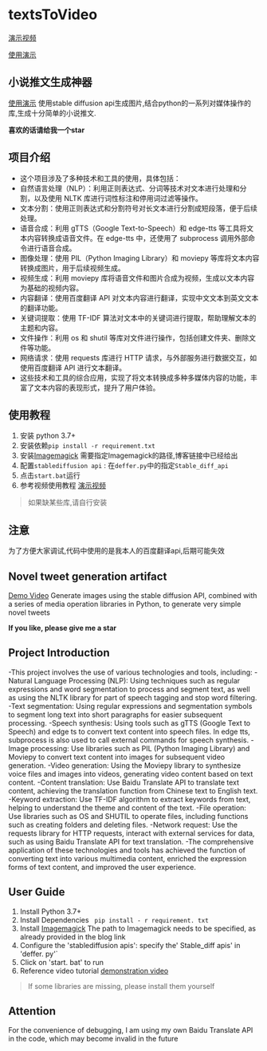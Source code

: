 # textsToVideo


[演示视频](https://www.bilibili.com/video/BV1Vt4y1f7o4/)

[使用演示](https://www.bilibili.com/video/BV1Au4y1W7qz/)


## 小说推文生成神器


[使用演示](https://www.bilibili.com/video/BV1Au4y1W7qz/)
使用stable diffusion api生成图片,结合python的一系列对媒体操作的库,生成十分简单的小说推文.

**喜欢的话请给我一个star**




## 项目介绍

- 这个项目涉及了多种技术和工具的使用，具体包括：
- 自然语言处理（NLP）：利用正则表达式、分词等技术对文本进行处理和分割，以及使用 NLTK 库进行词性标注和停用词过滤等操作。
- 文本分割：使用正则表达式和分割符号对长文本进行分割成短段落，便于后续处理。
- 语音合成：利用 gTTS（Google Text-to-Speech）和 edge-tts 等工具将文本内容转换成语音文件。在 edge-tts 中，还使用了 subprocess 调用外部命令进行语音合成。
- 图像处理：使用 PIL（Python Imaging Library）和 moviepy 等库将文本内容转换成图片，用于后续视频生成。
- 视频生成：利用 moviepy 库将语音文件和图片合成为视频，生成以文本内容为基础的视频内容。
- 内容翻译：使用百度翻译 API 对文本内容进行翻译，实现中文文本到英文文本的翻译功能。
- 关键词提取：使用 TF-IDF 算法对文本中的关键词进行提取，帮助理解文本的主题和内容。
- 文件操作：利用 os 和 shutil 等库对文件进行操作，包括创建文件夹、删除文件等功能。
- 网络请求：使用 requests 库进行 HTTP 请求，与外部服务进行数据交互，如使用百度翻译 API 进行文本翻译。
- 这些技术和工具的综合应用，实现了将文本转换成多种多媒体内容的功能，丰富了文本内容的表现形式，提升了用户体验。




## 使用教程

1. 安装 python 3.7+
2. 安装依赖`pip install -r requirement.txt`
3. 安装[Imagemagick](https://blog.csdn.net/popboy29/article/details/135587838)
	需要指定Imagemagick的路径,博客链接中已经给出
4. 配置`stablediffusion api` : 在`deffer.py`中的指定`Stable_diff_api`
5. 点击`start.bat`运行
6. 参考视频使用教程 [演示视频](https://www.bilibili.com/video/BV1Au4y1W7qz/)

> 如果缺某些库,请自行安装



## 注意

为了方便大家调试,代码中使用的是我本人的百度翻译api,后期可能失效






## Novel tweet generation artifact


[Demo Video](https://www.bilibili.com/video/BV1Au4y1W7qz/)
Generate images using the stable diffusion API, combined with a series of media operation libraries in Python, to generate very simple novel tweets

**If you like, please give me a star**




## Project Introduction

-This project involves the use of various technologies and tools, including:
-Natural Language Processing (NLP): Using techniques such as regular expressions and word segmentation to process and segment text, as well as using the NLTK library for part of speech tagging and stop word filtering.
-Text segmentation: Using regular expressions and segmentation symbols to segment long text into short paragraphs for easier subsequent processing.
-Speech synthesis: Using tools such as gTTS (Google Text to Speech) and edge ts to convert text content into speech files. In edge tts, subprocess is also used to call external commands for speech synthesis.
-Image processing: Use libraries such as PIL (Python Imaging Library) and Moviepy to convert text content into images for subsequent video generation.
-Video generation: Using the Moviepy library to synthesize voice files and images into videos, generating video content based on text content.
-Content translation: Use Baidu Translate API to translate text content, achieving the translation function from Chinese text to English text.
-Keyword extraction: Use TF-IDF algorithm to extract keywords from text, helping to understand the theme and content of the text.
-File operation: Use libraries such as OS and SHUTIL to operate files, including functions such as creating folders and deleting files.
-Network request: Use the requests library for HTTP requests, interact with external services for data, such as using Baidu Translate API for text translation.
-The comprehensive application of these technologies and tools has achieved the function of converting text into various multimedia content, enriched the expression forms of text content, and improved the user experience.




## User Guide

1. Install Python 3.7+
2. Install Dependencies ` pip install - r requirement. txt`
3. Install [Imagemagick](https://blog.csdn.net/popboy29/article/details/135587838)
	The path to Imagemagick needs to be specified, as already provided in the blog link
4. Configure the 'stablediffusion apis': specify the' Stable_diff apis' in 'deffer. py'`
5. Click on 'start. bat' to run
6. Reference video tutorial [demonstration video](https://www.bilibili.com/video/BV1Au4y1W7qz/)

> If some libraries are missing, please install them yourself



## Attention

For the convenience of debugging, I am using my own Baidu Translate API in the code, which may become invalid in the future

